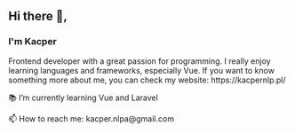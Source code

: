 <h2>Hi there 👋,</h2> 
<h3>I'm Kacper</h3>
<p>Frontend developer with a great passion for programming. I really enjoy learning languages and frameworks, especially Vue. If you want to know something more about me, you can check my website: https://kacpernlp.pl/</p>

<p>📚 I’m currently learning Vue and Laravel</p>
<p>📫 How to reach me: kacper.nlpa@gmail.com</p>

